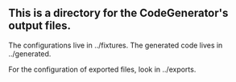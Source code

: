 ## This is a directory for the CodeGenerator's output files.

The configurations live in ../fixtures.
The generated code lives in ../generated.

For the configuration of exported files, look in ../exports.
